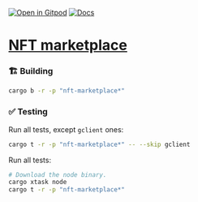 [![Open in Gitpod](https://img.shields.io/badge/Open_in-Gitpod-white?logo=gitpod)](https://gitpod.io/#FOLDER=nft-marketplace/https://github.com/gear-foundation/dapps)
[![Docs](https://img.shields.io/github/actions/workflow/status/gear-foundation/dapps/contracts.yml?logo=rust&label=docs)](https://dapps.gear.rs/nft_marketplace_io)

# [NFT marketplace](https://wiki.gear-tech.io/docs/examples/NFTs/nft-marketplace/marketplace/)

### 🏗️ Building

```sh
cargo b -r -p "nft-marketplace*"
```

### ✅ Testing

Run all tests, except `gclient` ones:
```sh
cargo t -r -p "nft-marketplace*" -- --skip gclient
```

Run all tests:
```sh
# Download the node binary.
cargo xtask node
cargo t -r -p "nft-marketplace*"
```
